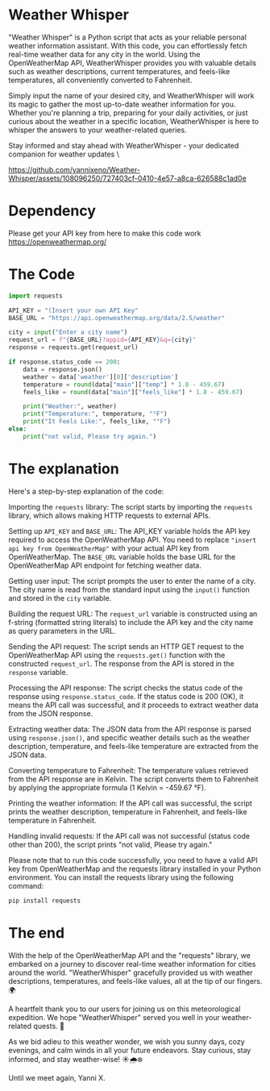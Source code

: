 # Weather Whisper
"Weather Whisper" is a Python script that acts as your reliable personal weather information assistant. With this code, you can effortlessly fetch real-time weather data for any city in the world. Using the OpenWeatherMap API, WeatherWhisper provides you with valuable details such as weather descriptions, current temperatures, and feels-like temperatures, all conveniently converted to Fahrenheit.

Simply input the name of your desired city, and WeatherWhisper will work its magic to gather the most up-to-date weather information for you. Whether you're planning a trip, preparing for your daily activities, or just curious about the weather in a specific location, WeatherWhisper is here to whisper the answers to your weather-related queries.

Stay informed and stay ahead with WeatherWhisper - your dedicated companion for weather updates \

https://github.com/yannixeno/Weather-Whisper/assets/108096250/727403cf-0410-4e57-a8ca-626588c1ad0e


# Dependency
Please get your API key from here to make this code work
https://openweathermap.org/


# The Code 
```python
import requests

API_KEY = "(Insert your own API Key"
BASE_URL = "https://api.openweathermap.org/data/2.5/weather"

city = input("Enter a city name")
request_url = f"{BASE_URL}?appid={API_KEY}&q={city}"
response = requests.get(request_url)

if response.status_code == 200:
    data = response.json()
    weather = data['weather'][0]['description']
    temperature = round(data["main"]["temp"] * 1.8 - 459.67)
    feels_like = round(data["main"]["feels_like"] * 1.8 - 459.67)

    print("Weather:", weather)
    print("Temperature:", temperature, "°F")
    print("It Feels Like:", feels_like, "°F")
else:
    print("not valid, Please try again.")
```

# The explanation
Here's a step-by-step explanation of the code:

Importing the ```requests``` library: The script starts by importing the ```requests``` library, which allows making HTTP requests to external APIs.

Setting up ```API_KEY``` and ```BASE_URL```: The API_KEY variable holds the API key required to access the OpenWeatherMap API. You need to replace ```"insert api key from OpenWeatherMap"``` with your actual API key from OpenWeatherMap. The ```BASE_URL``` variable holds the base URL for the OpenWeatherMap API endpoint for fetching weather data.

Getting user input: The script prompts the user to enter the name of a city. The city name is read from the standard input using the ```input()``` function and stored in the ```city``` variable.

Building the request URL: The ```request_url``` variable is constructed using an f-string (formatted string literals) to include the API key and the city name as query parameters in the URL.

Sending the API request: The script sends an HTTP GET request to the OpenWeatherMap API using the ```requests.get()``` function with the constructed ```request_url```. The response from the API is stored in the ```response``` variable.

Processing the API response: The script checks the status code of the response using ```response.status_code```. If the status code is 200 (OK), it means the API call was successful, and it proceeds to extract weather data from the JSON response.

Extracting weather data: The JSON data from the API response is parsed using ```response.json()```, and specific weather details such as the weather description, temperature, and feels-like temperature are extracted from the JSON data.

Converting temperature to Fahrenheit: The temperature values retrieved from the API response are in Kelvin. The script converts them to Fahrenheit by applying the appropriate formula (1 Kelvin = -459.67 °F).

Printing the weather information: If the API call was successful, the script prints the weather description, temperature in Fahrenheit, and feels-like temperature in Fahrenheit.

Handling invalid requests: If the API call was not successful (status code other than 200), the script prints "not valid, Please try again."

Please note that to run this code successfully, you need to have a valid API key from OpenWeatherMap and the requests library installed in your Python environment. You can install the requests library using the following command:

```bash
pip install requests
```

# The end 
With the help of the OpenWeatherMap API and the "requests" library, we embarked on a journey to discover real-time weather information for cities around the world. "WeatherWhisper" gracefully provided us with weather descriptions, temperatures, and feels-like values, all at the tip of our fingers. 🌍

A heartfelt thank you to our users for joining us on this meteorological expedition. We hope "WeatherWhisper" served you well in your weather-related quests. 🌈

As we bid adieu to this weather wonder, we wish you sunny days, cozy evenings, and calm winds in all your future endeavors. Stay curious, stay informed, and stay weather-wise! ☀️🌧️❄️

Until we meet again,
Yanni X.
